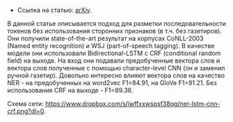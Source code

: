 - Ссылка на статью: [arXiv](https://arxiv.org/abs/1603.01354).

В данной статье описывается подход для разметки последовательности токенов
без использования сторонних признаков (в т.ч. без газетиров). Они получили state-of-the-art
результат на корпусах CoNLL-2003 (Named entity recognition) и WSJ (part-of-speech tagging).
В качестве модели они использовали Bidirectional-LSTM с CRF (conditional random field)
на выходе. На вход они подавали предобученные вектора слов и вектора слов
полученные с помощью character-level CNN (он и заменил ручной газетир).
Довольно интересно влияют вектора слов на качество NER - на предобученных
на word2vec F1=84.91, на GloVe F1=91.21. Без использования CRF на выходе - F1=89.36.

Схема сети: https://www.dropbox.com/s/iwffxxwspsf38qg/ner-lstm-cnn-crf.png?dl=0.
